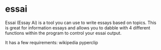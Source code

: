 # essai
Essai (Essay Ai) is a tool you can use to write essays based on topics. This is great for information essays and allows you to dabble with 4 different functions within the program to control your essai output.

It has a few requirements:
wikipedia
pyperclip
